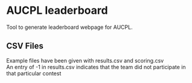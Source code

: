 # AUCPL leaderboard
Tool to generate leaderboard webpage for AUCPL.

## CSV Files
Example files have been given with results.csv and scoring.csv \
An entry of -1 in results.csv indicates that the team did not participate in that particular contest
